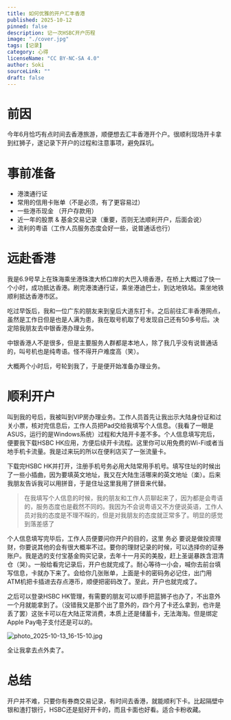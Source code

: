```yaml
---
title: 如何优雅的开户汇丰香港
published: 2025-10-12
pinned: false
description: 记一次HSBC开户历程
image: "./cover.jpg"
tags: [记录]
category: 心得
licenseName: "CC BY-NC-SA 4.0"
author: Soki
sourceLink: ""
draft: false
---
```


# 前因

今年6月恰巧有点时间去香港旅游，顺便想去汇丰香港开个户。很顺利现场开卡拿到红狮子，遂记录下开户的过程和注意事项，避免踩坑。

# 事前准备

- 港澳通行证
- 常用的信用卡账单（不是必须，有了更容易过）
- 一些港币现金 （开户存款用）
- 近一年的股票 & 基金交易记录（重要，否则无法顺利开户，后面会说）
- 流利的粤语（工作人员服务态度会好一些，说普通话也行）

# 远赴香港

我是6.9号早上在珠海乘坐港珠澳大桥口岸的大巴入境香港，在桥上大概过了快一个小时，成功抵达香港。刷完港澳通行证，乘坐港迪巴士，到达地铁站。乘坐地铁顺利抵达香港市区。

吃过早饭后，我和一位广东的朋友来到皇后大道东打卡。之后前往汇丰香港网点，虽然是工作日但是也是人满为患，我在取号机取了号发现自己还有50多号后。决定陪我朋友去中银香港办理业务。

中银香港人不是很多，但是主要服务人群都是本地人，除了我几乎没有说普通话的，叫号机也是纯粤语。怪不得开户难度高（笑）。

大概两个小时后，号轮到我了，于是便开始准备办理业务。

# 顺利开户

叫到我的号后，我被叫到VIP房办理业务。工作人员首先让我出示大陆身份证和过关小票，核对完信息后，工作人员把Pad交给我填写个人信息。（我看了一眼是ASUS，运行的是Windows系统）过程和大陆开卡差不多。个人信息填写完后，便要我下载HSBC HK应用，方便后续开卡流程。这里你可以用免费的Wi-Fi或者当地手机卡流量。我是过来玩的所以在便利店买了一张流量卡。

下载完HSBC HK并打开，注册手机号务必用大陆常用手机号。填写住址的时候出了一些小插曲，因为要填英文地址，我又在大陆生活哪来的英文地址（楽）。后来我朋友告诉我可以用拼音，于是住址这里我用了拼音来代替。

> 在我填写个人信息的时候，我的朋友和工作人员聊起来了，因为都是会粤语的，服务态度也是截然不同的。我因为不会说粤语又不方便说英语，工作人员对我的态度是不理不睬的，但是对我朋友的态度就正常多了。明显的感觉到落差感了
> 

个人信息填写完毕后，工作人员便要问你开户的目的，这里 务必 要说是做投资理财，你要说其他的会有很大概率不过。要你的理财记录的时候，可以选择你的证券账户。我是选的支付宝基金购买记录，去年十一月买的美股，赶上圣诞暴跌含泪清仓（哭）。一般给看完记录后，开户也就完成了。耐心等待一小会，喊你去前台填写信息，卡就办下来了。会给你几张账单，上面是卡的密码务必记住，出门用ATM机把卡插进去存点港币，顺便把密码改了。至此，开户也就完成了。

之后可以登录HSBC HK管理，有需要的朋友可以顺手把蓝狮子也办了，不出意外一个月就能拿到了。（没错我又是那个出了意外的，四个月了卡还么拿到，也许是丢了罢）这张卡可以在大陆正常消费，本质上还是储蓄卡，无法海淘。但是绑定Apple Pay电子支付还是可以的。

![photo_2025-10-13_16-15-10.jpg](https://p.ipic.vip/rno7cr.png)


全让我拿去点外卖了。

# 总结

开户并不难，只要你有券商交易记录，有时间去香港，就能顺利下卡。比起隔壁中银和渣打银行，HSBC还是挺好开卡的，而且卡面也好看。适合卡粉收藏。